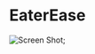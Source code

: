 # EaterEase
![Screen Shot](https://github.com/aditiaprabowo3/eater-ease/blob/main/public/images/ss.png);
